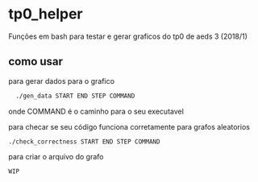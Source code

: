 # tp0_helper
Funções em bash para testar e gerar graficos do tp0 de aeds 3 (2018/1)

## como usar
para gerar dados para o grafico

```bash
  ./gen_data START END STEP COMMAND
```
onde COMMAND é o caminho para o seu executavel


para checar se seu código funciona corretamente para grafos aleatorios
```
./check_correctness START END STEP COMMAND
```


para criar o arquivo do grafo
```
WIP
```
